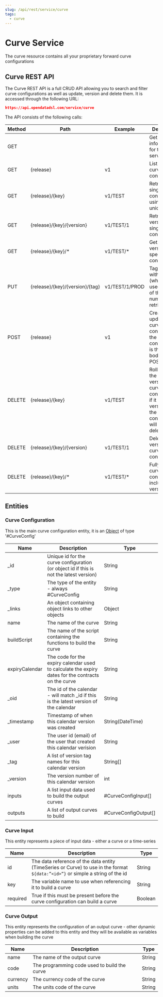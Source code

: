 ```yaml
---
slug: /api/rest/service/curve
tags:
  - curve
---
```

Curve Service
=============

The curve resource contains all your proprietary forward curve configurations

## Curve REST API

The Curve REST API is a full CRUD API allowing you to search and filter curve configurations as well as update, version and delete them. It is accessed through the following URL:
```json
https://api.opendatadsl.com/service/curve
```
The API consists of the following calls:

|**Method**|**Path**|**Example**|**Description**|
|-|-|-|-|
|GET|||Get the build information for this service|
|GET|{release}|v1|List all the curve configurations|
|GET|{release}/{key}|v1/TEST|Retrieve a single curve configuration using it’s unique id|
|GET|{release}/{key}/{version}|v1/TEST/1|Retrieve a version of a single curve configuration|
|GET|{release}/{key}/*|v1/TEST/*|Get a list of versions for a specific curve configuration|
|PUT|{release}/{key}/{version}/{tag}|v1/TEST/1/PROD|Tag a version with a name (which can be used instead of the version number when retrieving it)|
|POST|{release}|v1|Create or update a curve configuration, the curve configuration is the JSON body of the POST request|
|DELETE|{release}/{key}|v1/TEST|Rollback to the previous version of a curve configuration, if it is the only version then the configuration will be deleted|
|DELETE|{release}/{key}/{version}|v1/TEST/1|Delete a version of a curve configuration|
|DELETE|{release}/{key}/*|v1/TEST/*|Fully delete a curve configuration, including all versions|

## Entities

### Curve Configuration

This is the main curve configuration entity, it is an [Object](Object) of type '#CurveConfig'

|**Name**|**Description**|**Type**|
|-|-|-|
|_id|Unique id for the curve configuration (or object id if this is not the latest version)|String|
|_type|The type of the entity - always #CurveConfig|String|
|_links|An object containing object links to other objects|Object|
|name|The name of the curve|String|
|buildScript|The name of the script containing the functions to build the curve|String|
|expiryCalendar|The code for the expiry calendar used to calculate the expiry dates for the contracts on the curve|String|
|_oid|The id of the calendar - will match _id if this is the latest version of the calendar|String|
|_timestamp|Timestamp of when this calendar version was created|String(DateTime)|
|_user|The user id (email) of the user that created this calendar verision|String|
|_tag|A list of version tag names for this calendar version|String[]|
|_version|The version number of this calendar version|int|
|inputs|A list input data used to build the output curves|#CurveConfigInput[]|
|outputs|A list of output curves to build|#CurveConfigOutput[]|

### Curve Input

This entity represents a piece of input data - either a curve or a time-series

|**Name**|**Description**|**Type**|
|-|-|-|
|id|The data reference of the data entity (TimeSeries or Curve) to use in the format ```${data:”<id>”}``` or simple a string of the id|String|
|key|The variable name to use when referencing it to build a curve|String|
|required|True if this must be present before the curve configuration can build a curve|Boolean|

### Curve Output

This entity represents the configuration of an output curve - other dynamic properties can be added to this entity and they will be available as variables when building the curve

|**Name**|**Description**|**Type**|
|-|-|-|
|name|The name of the output curve|String|
|code|The programming code used to build the curve|String|
|currency|The currency code of the curve|String|
|units|The units code of the curve|String|

